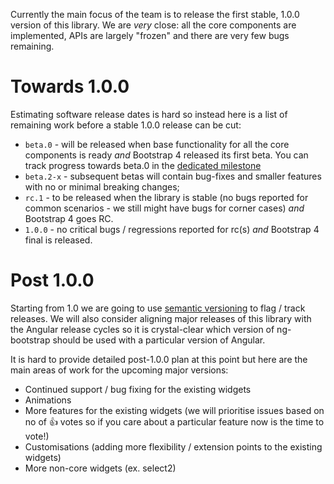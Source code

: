 Currently the main focus of the team is to release the first stable, 1.0.0 version of this library. We are _very_ close: all the core components are implemented, APIs are largely "frozen" and there are very few bugs remaining. 

# Towards 1.0.0

Estimating software release dates is hard so instead here is a list of remaining work before a stable 1.0.0 release can be cut:

* `beta.0` - will be released when base functionality for all the core components is ready _and_ Bootstrap 4 released its first beta. You can track progress towards beta.0 in the [dedicated milestone](https://github.com/ng-bootstrap/ng-bootstrap/milestone/32)
* `beta.2-x` - subsequent betas will contain bug-fixes and smaller features with no or minimal breaking changes;
* `rc.1` - to be released when the library is stable (no bugs reported for common scenarios - we still might have bugs for corner cases) _and_ Bootstrap 4 goes RC.
* `1.0.0` - no critical bugs / regressions reported for rc(s) _and_ Bootstrap 4 final is released.

# Post 1.0.0

Starting from 1.0 we are going to use [semantic versioning](http://semver.org/) to flag / track releases. We will also consider aligning major releases of this library with the Angular release cycles so it is crystal-clear which version of ng-bootstrap should be used with a particular version of Angular.

It is hard to provide detailed post-1.0.0 plan at this point but here are the main areas of work for the upcoming major versions:
* Continued support / bug fixing for the existing widgets
* Animations
* More features for the existing widgets (we will prioritise issues based on no of 👍 votes so if you care about a particular feature now is the time to vote!) 
* Customisations (adding more flexibility / extension points to the existing widgets)
* More non-core widgets (ex. select2)